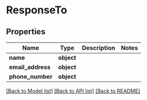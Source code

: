 # ResponseTo

## Properties
Name | Type | Description | Notes
------------ | ------------- | ------------- | -------------
**name** | **object** |  | 
**email_address** | **object** |  | 
**phone_number** | **object** |  | 

[[Back to Model list]](../README.md#documentation-for-models) [[Back to API list]](../README.md#documentation-for-api-endpoints) [[Back to README]](../README.md)

